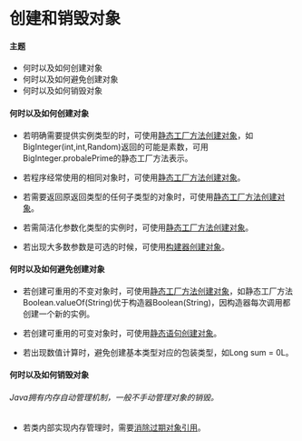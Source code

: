 # 创建和销毁对象

#### 主题

* 何时以及如何创建对象
* 何时以及如何避免创建对象
* 何时以及如何销毁对象

#### 何时以及如何创建对象

* 若明确需要提供实例类型的时，可使用[静态工厂方法创建对象]()，如BigInteger(int,int,Random)返回的可能是素数，可用BigInteger.probalePrime的静态工厂方法表示。

* 若程序经常使用的相同对象时，可使用[静态工厂方法创建对象]()。

* 若需要返回原返回类型的任何子类型的对象时，可使用[静态工厂方法创建对象]()。

* 若需简洁化参数化类型的实例时，可使用[静态工厂方法创建对象]()。

* 若出现大多数参数是可选的时候，可使用[构建器创建对象]()。

#### 何时以及如何避免创建对象

* 若创建可重用的不变对象时，可使用[静态工厂方法创建对象]()，如静态工厂方法Boolean.valueOf(String)优于构造器Boolean(String)，因构造器每次调用都创建一个新的实例。

* 若创建可重用的可变对象时，可使用[静态语句创建对象]()。

* 若出现数值计算时，避免创建基本类型对应的包装类型，如Long sum = 0L。

#### 何时以及如何销毁对象
###### Java拥有内存自动管理机制，一般不手动管理对象的销毁。

* 若类内部实现内存管理时，需要[消除过期对象引用]()。

